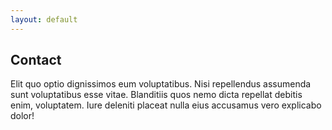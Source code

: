 ```yaml
---
layout: default
---
```


## Contact

Elit quo optio dignissimos eum voluptatibus. Nisi repellendus assumenda sunt voluptatibus esse vitae. Blanditiis quos nemo dicta repellat debitis enim, voluptatem. Iure deleniti placeat nulla eius accusamus vero explicabo dolor!
